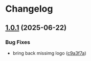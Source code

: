 # Changelog

## [1.0.1](https://github.com/sdlp-org/sdlp/compare/sdlp-sdk-v1.0.0...sdlp-sdk-v1.0.1) (2025-06-22)

### Bug Fixes

- bring back missimg logo ([c9a3f7a](https://github.com/sdlp-org/sdlp/commit/c9a3f7aecf8b2c735df5daee62e46c2e4b879868))
